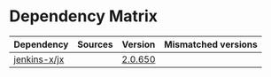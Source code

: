 # Dependency Matrix

Dependency | Sources | Version | Mismatched versions
---------- | ------- | ------- | -------------------
[jenkins-x/jx](https://github.com/jenkins-x/jx.git) |  | [2.0.650](https://github.com/jenkins-x/jx/releases/tag/v2.0.650) | 

